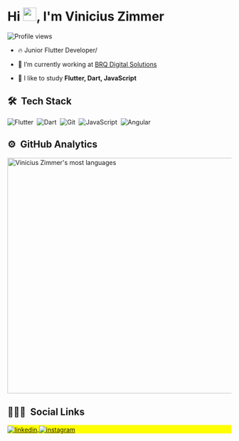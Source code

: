 <h1 align="left">Hi <img src="https://raw.githubusercontent.com/kaueMarques/kaueMarques/master/hi.gif" width="30px">, I'm Vinicius Zimmer</h1>
<p align="left"> <img src="https://komarev.com/ghpvc/?username=ViniciusZimmer&color=green" alt="Profile views" /> </p>

- 🔥 Junior Flutter Developer/

- 🔭 I’m currently working at [BRQ Digital Solutions](https://www.linkedin.com/company/brq/mycompany/)

- 💬 I like to study **Flutter, Dart, JavaScript**

## 🛠 &nbsp;Tech Stack

![Flutter](https://img.shields.io/badge/-Flutter-05122A?style=flat&logo=flutter)&nbsp;
![Dart](https://img.shields.io/badge/-Dart-05122A?style=flat&logo=dart)&nbsp;
![Git](https://img.shields.io/badge/-Git-05122A?style=flat&logo=git)&nbsp;
![JavaScript](https://img.shields.io/badge/-JavaScript-05122A?style=flat&logo=javascript)&nbsp;
![Angular](https://img.shields.io/badge/-JavaScript-05122A?style=flat&logo=angular)&nbsp;

## ⚙️ &nbsp;GitHub Analytics

<p align="left">
<img width="530em" src="https://github-readme-stats.vercel.app/api/top-langs/?username=ViniciusZimmer&layout=compact&theme=vision-friendly-dark" alt="Vinicius Zimmer's most languages"/>
</p>

## 👨🏽‍🦲 &nbsp;Social Links

<p align="left" style="background:yellow">
<a href="https://linkedin.com/in/vinicius-zimmer" target="_blank">
  <img align="center" src="https://img.shields.io/badge/-ViniciusZimmer-05122A?style=flat&logo=linkedin" alt="linkedin"/>
</a>
<a href="https://instagram.com/vini.zimmer" target="_blank">
 <img align="center" src="https://img.shields.io/badge/-vini.zimmer-05122A?style=flat&logo=instagram" alt="instagram"/>
</a>
</p>
